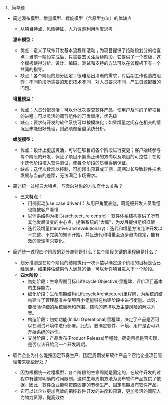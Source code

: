 1、简单题

- 简述瀑布模型、增量模型、螺旋模型（含原型方法）的优缺点

  - 从项目特点、风险特征、人力资源利用角度思考

  **瀑布模型：**

  - 优点：定义了软件开发基本流程和活动；为项目提供了按阶段划分的检查点；当前一阶段完成后，只需要去关注后续阶段。它提供了一个模板，这个模板使得分析、设计、编码、测试和支持的方法可以在该模板下有一个共同的指导。
  - 缺点：各个阶段的划分固定；很难给出清晰的需求，对后期工作也造成阻碍；不同阶段所需要的知识技术不同，对人员要求不同，产生资源配置的问题。

  **增量模型：**

  - 优点：人员分配灵活；可以分批次提交软件产品，使用户及时的了解项目的进程；可以灵活的调节组件的开发顺序、优先级
  - 缺点：要求待开发的软件系统可以被模块化；如果增量之间存在相交的情况且未能很好处理，则必须做全盘系统分析。

  **螺旋模型：**
  - 优点：设计上更加灵活，可以在项目的各个阶段进行变更；客户始终参与每个阶段的开发，保证了项目不偏离正确的方向以及项目的可控性；在每个迭代阶段植入软件测试，使每个阶段的质量得到保证。
  - 缺点：迭代次数难以控制，可能超出预算或工期；周期过长导致软件技术发展与当前的差距，无法满足市场需求。

- 简述统一过程三大特点，与面向对象的方法有什么关系？
  - **三大特点：**
    - 用例驱动(use case driven)：从用户角度表达，既能被开发人员看懂也能被客户看懂
    - 以体系结构为核心(architecture centric)：软件体系结构提供了所有其他发展演变的中心点，提供系统的"大局"，为发展提供组织框架
    - 迭代及增量(iterative and evolutionary)：迭代和增量方法允许开发以不完整、不完美的知识开始，并且迭代和增量会逐步趋向稳定，能有效的管理需求变化。
- 简述统一过程四个阶段的划分准则是什么？每个阶段关键的里程碑是什么？
  - 划分准则是在每个阶段的结尾执行一次评估以确定这个阶段的目标是否已经满足。如果评估结果令人满意的话，可以允许项目进入下一个阶段。
  - **四大阶段：**
    - 初始阶段：生命周期目标(Lifecycle Objective)里程碑，评价项目基本的生存能力。
    - 细化阶段：生命周期结构(LifecycleArchitecture)里程碑，为系统的结构建立了管理基准并使项目小组能够在构建阶段中进行衡量。此刻，要检验详细的系统目标和范围、结构的选择以及主要风险的解决方案。
    - 构造阶段：初始功能(Initial Operational)里程碑，决定了产品是否可以在测试环境中进行部署。此刻，要确定软件、环境、用户是否可以开始系统的运作。
    - 交付阶段：产品发布(Product Release)里程碑，确定目标是否实现，是否应该开始另一个开发周期。
- 软件企业为什么能按固定节奏生产、固定周期发布软件产品？它给企业项目管理带来哪些好处？
  - 因为根据统一过程模型，各个阶段的生命周期是固定的，在软件开发的过程中有健胃明确的时间限制。这种生命周期方法为发布软件产品提供了依据。因此，软件企业能够按照固定的节奏生产、固定周期发布软件产品。
  - 它可以让企业更加高效的把控软件开发的进度和预算，更加灵活的调配人力物力资源，提高效益

